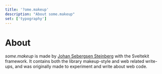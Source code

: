 ```yaml
---
title: '?ome.makeup'
description: "About some.makeup"
set: ['typography']
---
```


# About

*some.makeup* is made by [Johan Sebergsen Steinberg](//johan.land) with the Sveltekit framework. It contains both the library makeup-style and web related write-ups, and was originally made to experiment and write about web code.
